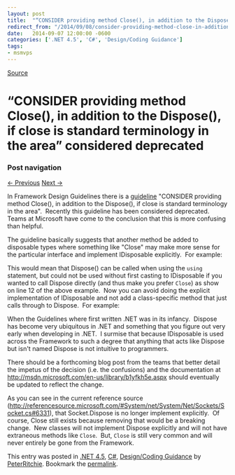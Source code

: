 ```yaml
---
layout: post
title:  "“CONSIDER providing method Close(), in addition to the Dispose(), if close is standard terminology in the area” considered deprecated"
redirect_from: "/2014/09/08/consider-providing-method-close-in-addition-to-the-dispose-if-close-is-standard-terminology-in-the-area-considered-deprecated/"
date:   2014-09-07 12:00:00 -0600
categories: ['.NET 4.5', 'C#', 'Design/Coding Guidance']
tags:
- msmvps
---
```

[Source](http://pr-blog.azurewebsites.net/2014/09/08/consider-providing-method-close-in-addition-to-the-dispose-if-close-is-standard-terminology-in-the-area-considered-deprecated/ "Permalink to “CONSIDER providing method Close(), in addition to the Dispose(), if close is standard terminology in the area” considered deprecated")

# “CONSIDER providing method Close(), in addition to the Dispose(), if close is standard terminology in the area” considered deprecated

### Post navigation

[← Previous][1] [Next →][2]

In Framework Design Guidelines there is a [guideline][3] "CONSIDER providing method Close(), in addition to the Dispose(), if close is standard terminology in the area".  Recently this guideline has been considered deprecated.  Teams at Microsoft have come to the conclusion that this is more confusing than helpful.

The guideline basically suggests that another method be added to disposable types where something like "Close" may make more sense for the particular interface and implement IDisposable explicitly.  For example:

This would mean that Dispose() can be called when using the `using` statement, but could not be used without first casting to IDisposable if you wanted to call Dispose directly (and thus make you prefer `Close`) as show on line 12 of the above example.  Now you can avoid doing the explicit implementation of IDisposable and not add a class-specific method that just calls through to Dispose.  For example:

When the Guidelines where first written .NET was in its infancy.  Dispose has become very ubiquitous in .NET and something that you figure out very early when developing in .NET.  I surmise that because IDisposable is used across the Framework to such a degree that anything that acts like Dispose but isn't named Dispose is not intuitive to programmers.

There should be a forthcoming blog post from the teams that better detail the impetus of the decision (i.e. the confusions) and the documentation at <http://msdn.microsoft.com/en-us/library/b1yfkh5e.aspx> should eventually be updated to reflect the change.

As you can see in the current reference source (<http://referencesource.microsoft.com/#System/net/System/Net/Sockets/Socket.cs#6331>), that Socket.Dispose is no longer implement explicitly.  Of course, Close still exists because removing that would be a breaking change.  New classes will not implement Dispose explicitly and will not have extraneous methods like `Close`.  But, `Close` is still very common and will never entirely be gone from the Framework.

This entry was posted in [.NET 4.5][4], [C#][5], [Design/Coding Guidance][6] by [PeterRitchie][7]. Bookmark the [permalink][8]. 

[1]: http://pr-blog.azurewebsites.net/2014/08/12/maslows-hammer/
[2]: http://pr-blog.azurewebsites.net/2015/02/17/seam-expansion/
[3]: http://msdn.microsoft.com/en-us/library/b1yfkh5e.aspx
[4]: http://pr-blog.azurewebsites.net/category/dotnet/net45/
[5]: http://pr-blog.azurewebsites.net/category/csharp/
[6]: http://pr-blog.azurewebsites.net/category/design-guidance/
[7]: http://pr-blog.azurewebsites.net/author/peterritchie/
[8]: http://pr-blog.azurewebsites.net/2014/09/08/consider-providing-method-close-in-addition-to-the-dispose-if-close-is-standard-terminology-in-the-area-considered-deprecated/ "Permalink to "

